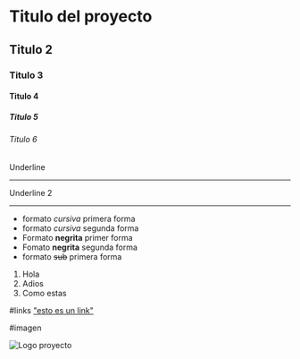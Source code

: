 # Titulo del proyecto
## Titulo 2
### Titulo 3
#### Titulo 4
##### Titulo 5
###### Titulo 6
Underline
___________


Underline 2
___________

- formato *cursiva* primera forma
- formato _cursiva_ segunda forma
- Formato **negrita** primer forma
- Fomato __negrita__ segunda forma
- formato ~~sub~~ primera forma

1. Hola
2. Adios
3. Como estas

#links
<a href=https://classroom.google.com/u/0/c/MTI2NDAxMTI2NDIy/> "esto  es un link" </a> 

#imagen

![Logo proyecto](https://estaticos.muyinteresante.es/uploads/images/gallery/59c4f5655bafe82c692a7052/gato-marron-redes.jpg)
